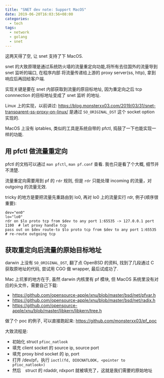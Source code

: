 ```yaml
---
title: "SNET dev note: Support MacOS"
date: 2019-06-20T16:03:56+08:00
categories:
  - tech
tags:
  - network
  - golang
  - snet
---
```


这两天得了空, 让 snet 支持了下 MacOS.

snet 的大致原理是通过系统防火墙的流量重定向功能,将所有去往国外的流量导到 snet 监听的端口, 在程序内部
将流量传递给上游的 proxy server(ss, http), 拿到响应后再回给客户端.

实现关键是要在 snet 内部获取到流量的原目标地址, 因为重定向之后 tcp connnection 的目标地址变成了 snet 监听
的地址.

Linux 上的实现，以前讲过: https://blog.monsterxx03.com/2019/03/31/snet-transparent-ss-proxy-on-linux/
是通过 `SO_ORIGINAL_DST` 这个 socket option 实现的.

MacOS 上没有 iptables, 类似的工具是系统自带的 pfctl, 捣鼓了一下也能实现一样的功能.

## 用 pfctl 做流量重定向

pfctl 的文档可以通过 `man pfctl`, `man pf.conf` 查看. 我也只是看了个大概, 细节并不清楚.

流量重定向需要用到 pf 的 `rdr` 规则, 但是 `rdr` 只能处理 incoming 的流量，对 outgoing 的流量无效. 

tricky 的地方是要把流量先重路由到 lo0, 再对 lo0 上的流量实行 rdr, 例子(顺序很重要):

    dev="en0"
    lo="lo0"
    rdr on $lo proto tcp from $dev to any port 1:65535 -> 127.0.0.1 port 1100  # let proxy handle tcp 
    pass out on $dev route-to $lo proto tcp from $dev to any port 1:65535  # re-route outgoing tcp

## 获取重定向后流量的原始目标地址

darwin 上没有 `SO_ORIGINAL_DST`, 翻了点 OpenBSD 的资料, 找到了几段通过 C 获取原地址的代码, 尝试用 CGO
做 wrapper, 最后试成功了.

Mac 上坑爹的地方在于, 虽然 darwin 内核里有 pf 模块, 但 MacOS 系统里没有对应的头文件，需要自己下载:

- https://github.com/opensource-apple/xnu/blob/master/bsd/net/pfvar.h
- https://github.com/opensource-apple/xnu/blob/master/bsd/net/radix.h
- https://github.com/opensource-apple/xnu/blob/master/libkern/libkern/tree.h

做了个 poc 的例子, 可以直接跑起来: https://github.com/monsterxx03/pf_poc

大致流程是:

- 初始化 struct `pfioc_natlook` 
- 填充 client socket 的 source ip, source port
- 填充 proxy bind socket 的 ip, port
- 打开 /dev/pf，执行 `ioctl(fd, DIOCNATLOOK, <pointer to pfioc_natlook>)`
- 然后　struct 的 rdaddr, rdxport 就被填充了，这就是我们需要的原始地址
